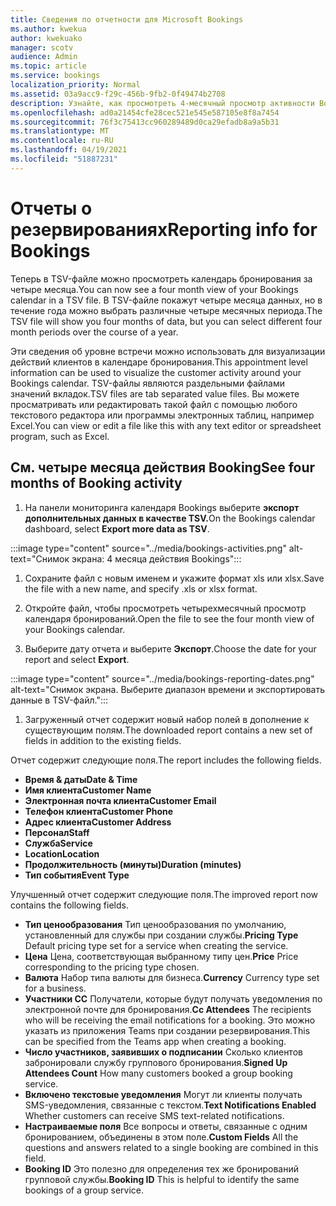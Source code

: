 ```yaml
---
title: Сведения по отчетности для Microsoft Bookings
ms.author: kwekua
author: kwekuako
manager: scotv
audience: Admin
ms.topic: article
ms.service: bookings
localization_priority: Normal
ms.assetid: 03a9acc9-f29c-456b-9fb2-0f49474b2708
description: Узнайте, как просмотреть 4-месячный просмотр активности Bookings
ms.openlocfilehash: ad0a21454cfe28cec521e545e587105e8f8a7454
ms.sourcegitcommit: 76f3c75413cc960289489d0ca29efadb8a9a5b31
ms.translationtype: MT
ms.contentlocale: ru-RU
ms.lasthandoff: 04/19/2021
ms.locfileid: "51887231"
---
```

# <a name="reporting-info-for-bookings"></a><span data-ttu-id="af978-103">Отчеты о резервированиях</span><span class="sxs-lookup"><span data-stu-id="af978-103">Reporting info for Bookings</span></span>

<span data-ttu-id="af978-104">Теперь в TSV-файле можно просмотреть календарь бронирования за четыре месяца.</span><span class="sxs-lookup"><span data-stu-id="af978-104">You can now see a four month view of your Bookings calendar in a TSV file.</span></span> <span data-ttu-id="af978-105">В TSV-файле покажут четыре месяца данных, но в течение года можно выбрать различные четыре месячных периода.</span><span class="sxs-lookup"><span data-stu-id="af978-105">The TSV file will show you four months of data, but you can select different four month periods over the course of a year.</span></span>

<span data-ttu-id="af978-106">Эти сведения об уровне встречи можно использовать для визуализации действий клиентов в календаре бронирования.</span><span class="sxs-lookup"><span data-stu-id="af978-106">This appointment level information can be used to visualize the customer activity around your Bookings calendar.</span></span> <span data-ttu-id="af978-107">TSV-файлы являются раздельными файлами значений вкладок.</span><span class="sxs-lookup"><span data-stu-id="af978-107">TSV files are tab separated value files.</span></span> <span data-ttu-id="af978-108">Вы можете просматривать или редактировать такой файл с помощью любого текстового редактора или программы электронных таблиц, например Excel.</span><span class="sxs-lookup"><span data-stu-id="af978-108">You can view or edit a file like this with any text editor or spreadsheet program, such as Excel.</span></span>

## <a name="see-four-months-of-booking-activity"></a><span data-ttu-id="af978-109">См. четыре месяца действия Booking</span><span class="sxs-lookup"><span data-stu-id="af978-109">See four months of Booking activity</span></span>

1. <span data-ttu-id="af978-110">На панели мониторинга календаря Bookings выберите **экспорт дополнительных данных в качестве TSV.**</span><span class="sxs-lookup"><span data-stu-id="af978-110">On the Bookings calendar dashboard, select **Export more data as TSV**.</span></span>

:::image type="content" source="../media/bookings-activities.png" alt-text="Снимок экрана: 4 месяца действия Bookings":::

1. <span data-ttu-id="af978-112">Сохраните файл с новым именем и укажите формат xls или xlsx.</span><span class="sxs-lookup"><span data-stu-id="af978-112">Save the file with a new name, and specify .xls or xlsx format.</span></span>

1. <span data-ttu-id="af978-113">Откройте файл, чтобы просмотреть четырехмесячный просмотр календаря бронирований.</span><span class="sxs-lookup"><span data-stu-id="af978-113">Open the file to see the four month view of your Bookings calendar.</span></span>

1. <span data-ttu-id="af978-114">Выберите дату отчета и выберите **Экспорт**.</span><span class="sxs-lookup"><span data-stu-id="af978-114">Choose the date for your report and select **Export**.</span></span>

:::image type="content" source="../media/bookings-reporting-dates.png" alt-text="Снимок экрана. Выберите диапазон времени и экспортировать данные в TSV-файл.":::

1. <span data-ttu-id="af978-116">Загруженный отчет содержит новый набор полей в дополнение к существующим полям.</span><span class="sxs-lookup"><span data-stu-id="af978-116">The downloaded report contains a new set of fields in addition to the existing fields.</span></span>

<span data-ttu-id="af978-117">Отчет содержит следующие поля.</span><span class="sxs-lookup"><span data-stu-id="af978-117">The report includes the following fields.</span></span>

 - <span data-ttu-id="af978-118">**Время & даты**</span><span class="sxs-lookup"><span data-stu-id="af978-118">**Date & Time**</span></span>
- <span data-ttu-id="af978-119">**Имя клиента**</span><span class="sxs-lookup"><span data-stu-id="af978-119">**Customer Name**</span></span>
- <span data-ttu-id="af978-120">**Электронная почта клиента**</span><span class="sxs-lookup"><span data-stu-id="af978-120">**Customer Email**</span></span>
- <span data-ttu-id="af978-121">**Телефон клиента**</span><span class="sxs-lookup"><span data-stu-id="af978-121">**Customer Phone**</span></span>
- <span data-ttu-id="af978-122">**Адрес клиента**</span><span class="sxs-lookup"><span data-stu-id="af978-122">**Customer Address**</span></span>
- <span data-ttu-id="af978-123">**Персонал**</span><span class="sxs-lookup"><span data-stu-id="af978-123">**Staff**</span></span>
- <span data-ttu-id="af978-124">**Служба**</span><span class="sxs-lookup"><span data-stu-id="af978-124">**Service**</span></span>
- <span data-ttu-id="af978-125">**Location**</span><span class="sxs-lookup"><span data-stu-id="af978-125">**Location**</span></span>
- <span data-ttu-id="af978-126">**Продолжительность (минуты)**</span><span class="sxs-lookup"><span data-stu-id="af978-126">**Duration (minutes)**</span></span>
- <span data-ttu-id="af978-127">**Тип события**</span><span class="sxs-lookup"><span data-stu-id="af978-127">**Event Type**</span></span>

<span data-ttu-id="af978-128">Улучшенный отчет содержит следующие поля.</span><span class="sxs-lookup"><span data-stu-id="af978-128">The improved report now contains the following fields.</span></span>

- <span data-ttu-id="af978-129">**Тип ценообразования**   Тип ценообразования по умолчанию, установленный для службы при создании службы.</span><span class="sxs-lookup"><span data-stu-id="af978-129">**Pricing Type**   Default pricing type set for a service when creating the service.</span></span>
- <span data-ttu-id="af978-130">**Цена**   Цена, соответствующая выбранному типу цен.</span><span class="sxs-lookup"><span data-stu-id="af978-130">**Price**   Price corresponding to the pricing type chosen.</span></span>
- <span data-ttu-id="af978-131">**Валюта**   Набор типа валюты для бизнеса.</span><span class="sxs-lookup"><span data-stu-id="af978-131">**Currency**   Currency type set for a business.</span></span>
- <span data-ttu-id="af978-132">**Участники CC**   Получатели, которые будут получать уведомления по электронной почте для бронирования.</span><span class="sxs-lookup"><span data-stu-id="af978-132">**Cc Attendees**   The recipients who will be receiving the email notifications for a booking.</span></span> <span data-ttu-id="af978-133">Это можно указать из приложения Teams при создании резервирования.</span><span class="sxs-lookup"><span data-stu-id="af978-133">This can be specified from the Teams app when creating a booking.</span></span>
- <span data-ttu-id="af978-134">**Число участников, заявивших о подписании**   Сколько клиентов забронировали службу группового бронирования.</span><span class="sxs-lookup"><span data-stu-id="af978-134">**Signed Up Attendees Count**   How many customers booked a group booking service.</span></span>
- <span data-ttu-id="af978-135">**Включено текстовые уведомления**   Могут ли клиенты получать SMS-уведомления, связанные с текстом.</span><span class="sxs-lookup"><span data-stu-id="af978-135">**Text Notifications Enabled**   Whether customers can receive SMS text-related notifications.</span></span>
- <span data-ttu-id="af978-136">**Настраиваемые поля**   Все вопросы и ответы, связанные с одним бронированием, объединены в этом поле.</span><span class="sxs-lookup"><span data-stu-id="af978-136">**Custom Fields**   All the questions and answers related to a single booking are combined in this field.</span></span>
- <span data-ttu-id="af978-137">**Booking ID**   Это полезно для определения тех же бронирований групповой службы.</span><span class="sxs-lookup"><span data-stu-id="af978-137">**Booking ID**   This is helpful to identify the same bookings of a group service.</span></span>
